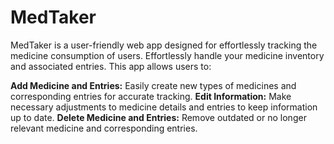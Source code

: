# MedTaker

MedTaker is a user-friendly web app designed for effortlessly tracking the medicine consumption of users. 
Effortlessly handle your medicine inventory and associated entries. This app allows users to:

**Add Medicine and Entries:** Easily create new types of medicines and corresponding entries for accurate tracking.
**Edit Information:** Make necessary adjustments to medicine details and entries to keep information up to date.
**Delete Medicine and Entries:** Remove outdated or no longer relevant medicine and corresponding entries.
